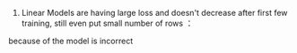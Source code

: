 1. Linear Models are having large loss and doesn't decrease after first few training, still even put small number of rows ：

because of the model is incorrect